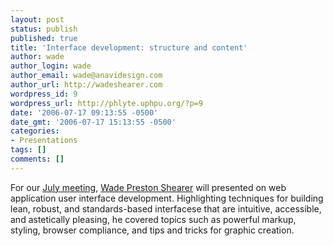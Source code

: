 ```yaml
---
layout: post
status: publish
published: true
title: 'Interface development: structure and content'
author: wade
author_login: wade
author_email: wade@anavidesign.com
author_url: http://wadeshearer.com
wordpress_id: 9
wordpress_url: http://phlyte.uphpu.org/?p=9
date: '2006-07-17 09:13:55 -0500'
date_gmt: '2006-07-17 15:13:55 -0500'
categories:
- Presentations
tags: []
comments: []
---
```

<p>For our <a href="/calendar_event.php?eid=20060717025719372">July meeting</a>, <a href="/users.php?mode=profile&uid=4">Wade Preston Shearer</a> will presented on web application user interface development. Highlighting techniques for building lean, robust, and standards-based interfacese that are intuitive, accessible, and astetically pleasing, he covered topics such as powerful markup, styling, browser compliance, and tips and tricks for graphic creation.</p>
